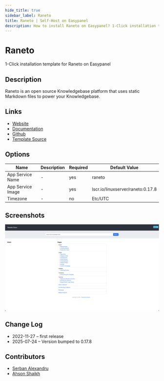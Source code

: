 ```yaml
---
hide_title: true
sidebar_label: Raneto
title: Raneto | Self-Host on Easypanel
description: How to install Raneto on Easypanel? 1-Click installation template for Raneto on Easypanel
---
```


<!-- generated -->

# Raneto

1-Click installation template for Raneto on Easypanel

## Description

Raneto is an open source Knowledgebase platform that uses static Markdown files to power your Knowledgebase.

## Links

- [Website](https://raneto.com)
- [Documentation](https://docs.linuxserver.io/images/docker-raneto)
- [Github](https://github.com/linuxserver/docker-raneto)
- [Template Source](https://github.com/easypanel-io/templates/tree/main/templates/raneto)

## Options

Name | Description | Required | Default Value
-|-|-|-
App Service Name | - | yes | raneto
App Service Image | - | yes | lscr.io/linuxserver/raneto:0.17.8
Timezone | - | no | Etc/UTC

## Screenshots

![Raneto Screenshot](./assets/screenshot.png)

## Change Log

- 2022-11-27 – first release
- 2025-07-24 – Version bumped to 0.17.8

## Contributors

- [Serban Alexandru](https://github.com/serban-alexandru)
- [Ahson Shaikh](https://github.com/Ahson-Shaikh)
